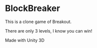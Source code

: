 # BlockBreaker
This is a clone game of Breakout.

 There are only 3 levels, I know you can win!
 
 Made with Unity 3D
